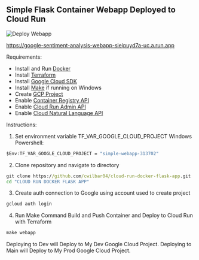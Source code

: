 ## Simple Flask Container Webapp Deployed to Cloud Run
![Deploy Webapp](https://github.com/cwilbar04/cloud-run-docker-flask-app/actions/workflows/workflow.yml/badge.svg)

https://google-sentiment-analysis-webapp-sieipuyd7a-uc.a.run.app

Requirements:
- Install and Run [Docker](https://docs.docker.com/get-docker/)
- Install [Terraform](https://learn.hashicorp.com/tutorials/terraform/install-cli)
- Install [Google Cloud SDK](https://cloud.google.com/sdk/docs/install)
- Install [Make](http://gnuwin32.sourceforge.net/packages/make.htm) if running on Windows
- Create [GCP Project](https://cloud.google.com/resource-manager/docs/creating-managing-projects)
- Enable [Container Registry API](https://cloud.google.com/container-registry/docs/quickstart)
- Enable [Cloud Run Admin API](https://cloud.google.com/run/docs/reference/rest)
- Enable [Cloud Natural Language API](https://cloud.google.com/natural-language)
  
Instructions:
1. Set environment variable TF_VAR_GOOGLE_CLOUD_PROJECT
Windows Powershell:
```cmd
$Env:TF_VAR_GOOGLE_CLOUD_PROJECT = "simple-webapp-313702"
```
2. Clone repository and navigate to directory
```cmd
git clone https://github.com/cwilbar04/cloud-run-docker-flask-app.git
cd "CLOUD RUN DOCKER FLASK APP"
```
3. Create auth connection to Google using account used to create project
```cmd
gcloud auth login
```
4. Run Make Command Build and Push Container and Deploy to Cloud Run with Terraform
```cmd
make webapp
```

Deploying to Dev will Deploy to My Dev Google Cloud Project. Deploying to Main will Deploy to My Prod Google Cloud Project.